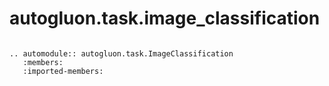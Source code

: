 # autogluon.task.image_classification

```eval_rst

.. automodule:: autogluon.task.ImageClassification
   :members:
   :imported-members:
```
